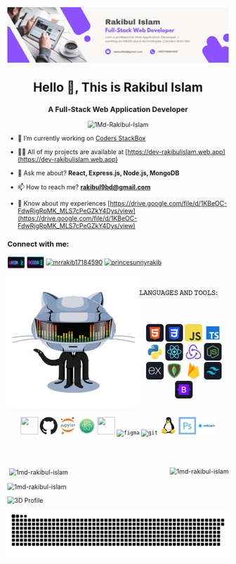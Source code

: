 <img align="center" src="https://raw.githubusercontent.com/1Md-Rakibul-Islam/1Md-Rakibul-Islam/main/assets/img/banner.png" />

<h1 align="center">Hello 👋, This is Rakibul Islam</h1>
<h3 align="center">A Full-Stack Web Application Developer</h3>
<p align="center"> <img src="https://komarev.com/ghpvc/?username=1Md-Rakibul-Islam&label=Profile%20views&color=0e75b6&style=flat" alt="1Md-Rakibul-Islam" /> </p>

- 🔭 I’m currently working on [Coders StackBox](https://codersstackbox-c9449.web.app)

- 👨‍💻 All of my projects are available at [https://dev-rakibulislam.web.app](https://dev-rakibulislam.web.app)

- 💬 Ask me about? **React, Express.js, Node.js, MongoDB**

- 📫 How to reach me? **rakibul9bd@gmail.com**

- 📄 Know about my experiences [https://drive.google.com/file/d/1KBeOC-FdwRjgRpMK_MLS7cPeGZkY4Dys/view](https://drive.google.com/file/d/1KBeOC-FdwRjgRpMK_MLS7cPeGZkY4Dys/view)

<h3 align="left">Connect with me:</h3>
<p align="left">
<a href="https://linkedin.com/in/1md-rakibul-islam" target="blank"><img align="center" src="https://raw.githubusercontent.com/1Md-Rakibul-Islam/1Md-Rakibul-Islam/main/assets/img/icons/Linkedin.png" alt="1md-rakibul-islam" height="30" width="40" /></a>
<a href="https://fb.com/profile.rakibul.islam" target="blank"><img align="center" src="https://raw.githubusercontent.com/1Md-Rakibul-Islam/1Md-Rakibul-Islam/main/assets/img/icons/Facebook.png" alt="profile.rakibul.islam" height="30" width="40" /></a>
<a href="https://twitter.com/mrrakib17184590" target="blank"><img align="center" src="https://raw.githubusercontent.com/1Md-Rakibul-Islam/1Md-Rakibul-Islam/main/assets/img/icons/twitter.svg" alt="mrrakib17184590" height="30" width="40" /></a>
<a href="https://instagram.com/princesunnyrakib" target="blank"><img align="center" src="https://raw.githubusercontent.com/1Md-Rakibul-Islam/1Md-Rakibul-Islam/main/assets/img/icons/instagram.svg" alt="princesunnyrakib" height="30" width="40" /></a>
</p>

<img align="left" height="300px" width="300px" alt="𝙶𝙸𝙵" src="https://raw.githubusercontent.com/1Md-Rakibul-Islam/1Md-Rakibul-Islam/main/assets/GIF/github.gif"/>
<br/>

**𝙻𝙰𝙽𝙶𝚄𝙰𝙶𝙴𝚂 𝙰𝙽𝙳 𝚃𝙾𝙾𝙻𝚂:**

<br/>
<br/>
<p align="center">
    <img height="40" width="40" src="https://raw.githubusercontent.com/1Md-Rakibul-Islam/1Md-Rakibul-Islam/main/assets/img/icons/HTML.png"/>
    <img height="40" width="40" src="https://raw.githubusercontent.com/1Md-Rakibul-Islam/1Md-Rakibul-Islam/main/assets/img/icons/css.png"/>
    <img height="40" width="40" src="https://raw.githubusercontent.com/1Md-Rakibul-Islam/1Md-Rakibul-Islam/main/assets/img/icons/JavaScript.png"/>
    <img height="40" width="40" src="https://raw.githubusercontent.com/1Md-Rakibul-Islam/1Md-Rakibul-Islam/main/assets/img/icons/typescript.png"/>
    <img src="https://raw.githubusercontent.com/devicons/devicon/master/icons/python/python-original.svg" alt="python" width="40" height="40"/>
    <img height="40" width="40" src="https://raw.githubusercontent.com/1Md-Rakibul-Islam/1Md-Rakibul-Islam/main/assets/img/icons/react.png"/>
    <img height="40" width="40" src="https://raw.githubusercontent.com/1Md-Rakibul-Islam/1Md-Rakibul-Islam/main/assets/img/icons/redux.png"/>
    <img height="40" width="40" src="https://raw.githubusercontent.com/1Md-Rakibul-Islam/1Md-Rakibul-Islam/main/assets/img/icons/node.png"/>
    <img height="40" width="40" src="https://raw.githubusercontent.com/1Md-Rakibul-Islam/1Md-Rakibul-Islam/main/assets/img/icons/express.png"/>
    <img height="40" width="40" src="https://raw.githubusercontent.com/1Md-Rakibul-Islam/1Md-Rakibul-Islam/main/assets/img/icons/mongodb.png"/>
    <img height="40" width="40" src="https://raw.githubusercontent.com/1Md-Rakibul-Islam/1Md-Rakibul-Islam/main/assets/img/icons/firebase.png"/>
    <img height="40" width="40" src="https://raw.githubusercontent.com/1Md-Rakibul-Islam/1Md-Rakibul-Islam/main/assets/img/icons/tailwind.png"/>
    <img height="40" width="40" src="https://raw.githubusercontent.com/1Md-Rakibul-Islam/1Md-Rakibul-Islam/main/assets/img/icons/Bootsrap.png"/>
</p>

#

<p align="center">
<code><img height="40" width="40" src="https://upload.wikimedia.org/wikipedia/commons/thumb/3/3f/Git_icon.svg/1024px-Git_icon.svg.png"></code>
<code><img height="40" width="40" src="https://raw.githubusercontent.com/github/explore/80688e429a7d4ef2fca1e82350fe8e3517d3494d/topics/github-api/github-api.png"></code>
<code><img height="40" width="40" src="https://raw.githubusercontent.com/github/explore/80688e429a7d4ef2fca1e82350fe8e3517d3494d/topics/jupyter-notebook/jupyter-notebook.png"></code>
<code><img height="40" width="40" src="https://raw.githubusercontent.com/github/explore/80688e429a7d4ef2fca1e82350fe8e3517d3494d/topics/atom/atom.png"></code>
<code><img height="40" width="40" src="https://encrypted-tbn0.gstatic.com/images?q=tbn:ANd9GcRT1PKsfJXnxOqnTRiIZ8VcdJDYBXD-qZnnpw&usqp=CAU"></code>
<code><img src="https://www.vectorlogo.zone/logos/figma/figma-icon.svg" alt="figma" width="40" height="40"/></code>
<code><img src="https://www.vectorlogo.zone/logos/git-scm/git-scm-icon.svg" alt="git" width="40" height="40"/></code>
<code><img src="https://raw.githubusercontent.com/devicons/devicon/master/icons/linux/linux-original.svg" alt="linux" width="40" height="40"/></code>
<code><img src="https://raw.githubusercontent.com/devicons/devicon/master/icons/photoshop/photoshop-line.svg" alt="photoshop" width="40" height="40"/></code>
<code><img src="https://raw.githubusercontent.com/devicons/devicon/d00d0969292a6569d45b06d3f350f463a0107b0d/icons/webpack/webpack-original-wordmark.svg" alt="webpack" width="40" height="40"/></code>
</p>
<br/>

#

<p><img align="right" src="https://github-readme-stats.vercel.app/api/top-langs?username=1md-rakibul-islam&show_icons=true&locale=en&layout=compact" alt="1md-rakibul-islam" /></p>

<p>&nbsp;<img align="center" src="https://github-readme-stats.vercel.app/api?username=1md-rakibul-islam&show_icons=true&locale=en" alt="1md-rakibul-islam" /></p>

<p><img align="center" src="https://github-readme-streak-stats.herokuapp.com/?user=1md-rakibul-islam&" alt="1md-rakibul-islam" /></p>

![3D Profile](profile-3d-contrib/profile-night-rainbow.svg)

![𝙶𝚒𝚝𝚑𝚞𝚋 𝙲𝚘𝚗𝚝𝚛𝚒𝚋𝚞𝚝𝚒𝚘𝚗 𝙶𝚛𝚊𝚙𝚑](github-contribution-grid-snake.svg)

